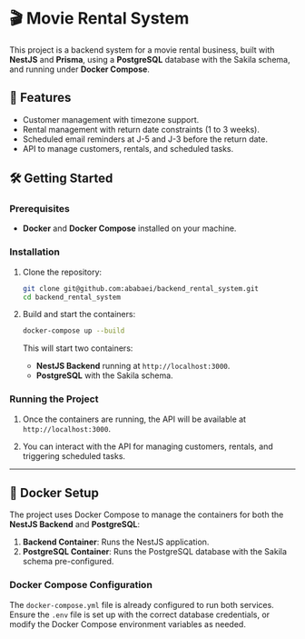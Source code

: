 
# 🎬 Movie Rental System

This project is a backend system for a movie rental business, built with **NestJS** and **Prisma**, using a **PostgreSQL** database with the Sakila schema, and running under **Docker Compose**.

## 🚀 Features
- Customer management with timezone support.
- Rental management with return date constraints (1 to 3 weeks).
- Scheduled email reminders at J-5 and J-3 before the return date.
- API to manage customers, rentals, and scheduled tasks.

## 🛠️ Getting Started

### Prerequisites
- **Docker** and **Docker Compose** installed on your machine.

### Installation

1. Clone the repository:
   ```bash
   git clone git@github.com:ababaei/backend_rental_system.git
   cd backend_rental_system
   ```

2. Build and start the containers:
   ```bash
   docker-compose up --build
   ```

   This will start two containers:
   - **NestJS Backend** running at `http://localhost:3000`.
   - **PostgreSQL** with the Sakila schema.

### Running the Project

1. Once the containers are running, the API will be available at `http://localhost:3000`.

2. You can interact with the API for managing customers, rentals, and triggering scheduled tasks.

---

## 🐳 Docker Setup

The project uses Docker Compose to manage the containers for both the **NestJS Backend** and **PostgreSQL**:

1. **Backend Container**: Runs the NestJS application.
2. **PostgreSQL Container**: Runs the PostgreSQL database with the Sakila schema pre-configured.

### Docker Compose Configuration

The `docker-compose.yml` file is already configured to run both services. Ensure the `.env` file is set up with the correct database credentials, or modify the Docker Compose environment variables as needed.
